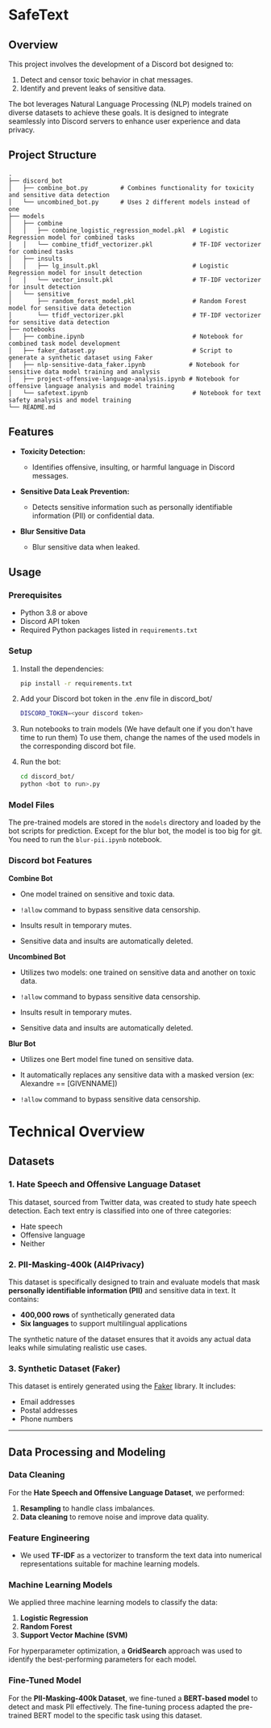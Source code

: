 # SafeText

## Overview
This project involves the development of a Discord bot designed to:
1. Detect and censor toxic behavior in chat messages.
2. Identify and prevent leaks of sensitive data.

The bot leverages Natural Language Processing (NLP) models trained on diverse datasets to achieve these goals. It is designed to integrate seamlessly into Discord servers to enhance user experience and data privacy.

## Project Structure

```
.
├── discord_bot
│   ├── combine_bot.py         # Combines functionality for toxicity and sensitive data detection
│   └── uncombined_bot.py      # Uses 2 different models instead of one
├── models
│   ├── combine
│   │   ├── combine_logistic_regression_model.pkl  # Logistic Regression model for combined tasks
│   │   └── combine_tfidf_vectorizer.pkl           # TF-IDF vectorizer for combined tasks
│   ├── insults
│   │   ├── lg_insult.pkl                          # Logistic Regression model for insult detection
│   │   └── vector_insult.pkl                      # TF-IDF vectorizer for insult detection
│   └── sensitive
│       ├── random_forest_model.pkl                # Random Forest model for sensitive data detection
│       └── tfidf_vectorizer.pkl                   # TF-IDF vectorizer for sensitive data detection
├── notebooks
│   ├── combine.ipynb                              # Notebook for combined task model development
│   ├── faker_dataset.py                           # Script to generate a synthetic dataset using Faker
│   ├── nlp-sensitive-data_faker.ipynb            # Notebook for sensitive data model training and analysis
│   ├── project-offensive-language-analysis.ipynb # Notebook for offensive language analysis and model training
│   └── safetext.ipynb                             # Notebook for text safety analysis and model training
└── README.md
```

## Features
- **Toxicity Detection:**
  - Identifies offensive, insulting, or harmful language in Discord messages.

- **Sensitive Data Leak Prevention:**
  - Detects sensitive information such as personally identifiable information (PII) or confidential data.

- **Blur Sensitive Data**
  - Blur sensitive data when leaked.

## Usage

### Prerequisites
- Python 3.8 or above
- Discord API token
- Required Python packages listed in `requirements.txt`

### Setup
1. Install the dependencies:
   ```bash
   pip install -r requirements.txt
   ```
2. Add your Discord bot token in the .env file in discord_bot/
    ```bash
    DISCORD_TOKEN=<your discord token>
    ```
3. Run notebooks to train models (We have default one if you don't have time to run them)
To use them, change the names of the used models in the corresponding discord bot file.

4. Run the bot:
   ```bash
   cd discord_bot/
   python <bot to run>.py
   ```

### Model Files
The pre-trained models are stored in the `models` directory and loaded by the bot scripts for prediction.
Except for the blur bot, the model is too big for git. You need to run the ```blur-pii.ipynb``` notebook.

### Discord bot Features

**Combine Bot**

- One model trained on sensitive and toxic data.

- ```!allow``` command to bypass sensitive data censorship.

- Insults result in temporary mutes.

- Sensitive data and insults are automatically deleted.

**Uncombined Bot**

- Utilizes two models: one trained on sensitive data and another on toxic data.

- ```!allow``` command to bypass sensitive data censorship.

- Insults result in temporary mutes.

- Sensitive data and insults are automatically deleted.

**Blur Bot**

- Utilizes one Bert model fine tuned on sensitive data.

- It automatically replaces any sensitive data with a masked version (ex: Alexandre == [GIVENNAME])

- ```!allow``` command to bypass sensitive data censorship.

# Technical Overview

## Datasets 

### 1. Hate Speech and Offensive Language Dataset
This dataset, sourced from Twitter data, was created to study hate speech detection. Each text entry is classified into one of three categories:
- Hate speech
- Offensive language
- Neither

### 2. PII-Masking-400k (AI4Privacy)
This dataset is specifically designed to train and evaluate models that mask **personally identifiable information (PII)** and sensitive data in text. It contains:
- **400,000 rows** of synthetically generated data
- **Six languages** to support multilingual applications

The synthetic nature of the dataset ensures that it avoids any actual data leaks while simulating realistic use cases.

### 3. Synthetic Dataset (Faker)
This dataset is entirely generated using the [Faker](https://faker.readthedocs.io/en/master/) library. It includes:
- Email addresses
- Postal addresses
- Phone numbers

---

## Data Processing and Modeling

### Data Cleaning
For the **Hate Speech and Offensive Language Dataset**, we performed:
1. **Resampling** to handle class imbalances.
2. **Data cleaning** to remove noise and improve data quality.

### Feature Engineering
- We used **TF-IDF** as a vectorizer to transform the text data into numerical representations suitable for machine learning models.

### Machine Learning Models
We applied three machine learning models to classify the data:
1. **Logistic Regression**
2. **Random Forest**
3. **Support Vector Machine (SVM)**

For hyperparameter optimization, a **GridSearch** approach was used to identify the best-performing parameters for each model.

### Fine-Tuned Model
For the **PII-Masking-400k Dataset**, we fine-tuned a **BERT-based model** to detect and mask PII effectively. The fine-tuning process adapted the pre-trained BERT model to the specific task using this dataset.